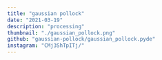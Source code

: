 ```yaml
---
title: "gaussian pollock"
date: "2021-03-19"
description: "processing"
thumbnail: "./gaussian_pollock.png"
github: "gaussian-pollock/gaussian_pollock.pyde"
instagram: "CMj3ShTpITj/"
---
```


